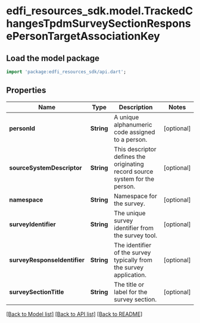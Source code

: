 # edfi_resources_sdk.model.TrackedChangesTpdmSurveySectionResponsePersonTargetAssociationKey

## Load the model package
```dart
import 'package:edfi_resources_sdk/api.dart';
```

## Properties
Name | Type | Description | Notes
------------ | ------------- | ------------- | -------------
**personId** | **String** | A unique alphanumeric code assigned to a person. | [optional] 
**sourceSystemDescriptor** | **String** | This descriptor defines the originating record source system for the person. | [optional] 
**namespace** | **String** | Namespace for the survey. | [optional] 
**surveyIdentifier** | **String** | The unique survey identifier from the survey tool. | [optional] 
**surveyResponseIdentifier** | **String** | The identifier of the survey typically from the survey application. | [optional] 
**surveySectionTitle** | **String** | The title or label for the survey section. | [optional] 

[[Back to Model list]](../README.md#documentation-for-models) [[Back to API list]](../README.md#documentation-for-api-endpoints) [[Back to README]](../README.md)


